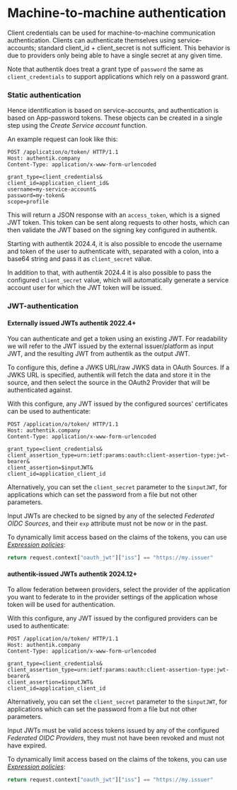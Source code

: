 # Machine-to-machine authentication

Client credentials can be used for machine-to-machine communication authentication. Clients can authenticate themselves using service-accounts; standard client_id + client_secret is not sufficient. This behavior is due to providers only being able to have a single secret at any given time.

Note that authentik does treat a grant type of `password` the same as `client_credentials` to support applications which rely on a password grant.

### Static authentication

Hence identification is based on service-accounts, and authentication is based on App-password tokens. These objects can be created in a single step using the _Create Service account_ function.

An example request can look like this:

```http
POST /application/o/token/ HTTP/1.1
Host: authentik.company
Content-Type: application/x-www-form-urlencoded

grant_type=client_credentials&
client_id=application_client_id&
username=my-service-account&
password=my-token&
scope=profile
```

This will return a JSON response with an `access_token`, which is a signed JWT token. This token can be sent along requests to other hosts, which can then validate the JWT based on the signing key configured in authentik.

Starting with authentik 2024.4, it is also possible to encode the username and token of the user to authenticate with, separated with a colon, into a base64 string and pass it as `client_secret` value.

In addition to that, with authentik 2024.4 it is also possible to pass the configured `client_secret` value, which will automatically generate a service account user for which the JWT token will be issued.

### JWT-authentication

#### Externally issued JWTs <span class="badge badge--version">authentik 2022.4+</span>

You can authenticate and get a token using an existing JWT. For readability we will refer to the JWT issued by the external issuer/platform as input JWT, and the resulting JWT from authentik as the output JWT.

To configure this, define a JWKS URL/raw JWKS data in OAuth Sources. If a JWKS URL is specified, authentik will fetch the data and store it in the source, and then select the source in the OAuth2 Provider that will be authenticated against.

With this configure, any JWT issued by the configured sources' certificates can be used to authenticate:

```http
POST /application/o/token/ HTTP/1.1
Host: authentik.company
Content-Type: application/x-www-form-urlencoded

grant_type=client_credentials&
client_assertion_type=urn:ietf:params:oauth:client-assertion-type:jwt-bearer&
client_assertion=$inputJWT&
client_id=application_client_id
```

Alternatively, you can set the `client_secret` parameter to the `$inputJWT`, for applications which can set the password from a file but not other parameters.

Input JWTs are checked to be signed by any of the selected _Federated OIDC Sources_, and their `exp` attribute must not be now or in the past.

To dynamically limit access based on the claims of the tokens, you can use _[Expression policies](../../../customize/policies/expression.mdx)_:

```python
return request.context["oauth_jwt"]["iss"] == "https://my.issuer"
```

#### authentik-issued JWTs <span class="badge badge--version">authentik 2024.12+</span>

To allow federation between providers, select the provider of the application you want to federate to in the provider settings of the application whose token will be used for authentication.

With this configure, any JWT issued by the configured providers can be used to authenticate:

```
POST /application/o/token/ HTTP/1.1
Host: authentik.company
Content-Type: application/x-www-form-urlencoded

grant_type=client_credentials&
client_assertion_type=urn:ietf:params:oauth:client-assertion-type:jwt-bearer&
client_assertion=$inputJWT&
client_id=application_client_id
```

Alternatively, you can set the `client_secret` parameter to the `$inputJWT`, for applications which can set the password from a file but not other parameters.

Input JWTs must be valid access tokens issued by any of the configured _Federated OIDC Providers_, they must not have been revoked and must not have expired.

To dynamically limit access based on the claims of the tokens, you can use _[Expression policies](../../../customize/policies/expression.mdx)_:

```python
return request.context["oauth_jwt"]["iss"] == "https://my.issuer"
```
